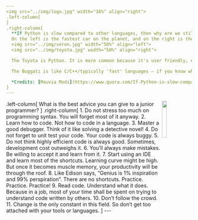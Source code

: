 ```yaml
---
<img src="../img/logo.jpg" width="16%" align="right">
.left-column[
]
.right-column[
  **If Python is slow compared to other languages, then why are we still using it?** (Source Quora)
  On the left is the fastest car on the planet, and on the right is the most sold car
  <img src="../img/veron.jpg" width="50%" align="left">
  <img src="../img/toyota.jpg" width="50%" align="right">

  The Toyota is Python. It is more common because it's user friendly, easy to use, easy to understand, pretty but practical and it gets the job done.

  The Buggati is like C/C++/typically 'fast' languages — if you know what you are doing, you can get where you want at record speed. But first, you need to practice, set up a race course, fine tune it until your head hurts and have a ton of fuel in the tank.

  *Credits: [Mauvia Modi](https://www.quora.com/If-Python-is-slow-compared-to-other-languages-then-why-are-we-still-using-it/answer/Mauvia-Modi?srid=i3iL)*
]
---
```

<img src="../img/logo.jpg" width="16%" align="right">
.left-column[
  What is the best advice you can give to a junior programmer?
]
.right-column[
  1. Do not stress too much on programming syntax. You will forget most of it anyway.
  2. Learn how to code. Not how to code in a language.
  3. Master a good debugger. Think of it like solving a detective novel!
  4. Do not forget to unit test your code. Your code is always buggy.
  5. Do not think highly efficient code is always good. Sometimes, development cost outweighs it.
  6. You’ll always make mistakes. Be willing to accept it and learn from it.
  7. Start using an IDE and learn most of the shortcuts. Learning curve might be high. But once it becomes muscle memory, your productivity will be through the roof.
  8. Like Edison says, “Genius is 1% inspiration and 99% perspiration”. There are no shortcuts. Practice. Practice. Practice!
  9. Read code. Understand what it does. Because in a job, most of your time shall be spent on trying to understand code written by others.
  10. Don’t follow the crowd.
  11. Change is the only constant in this field. So don’t get too attached with your tools or languages.
]
---
